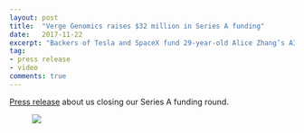 ```yaml
---
layout: post
title:  "Verge Genomics raises $32 million in Series A funding"
date:   2017-11-22
excerpt: "Backers of Tesla and SpaceX fund 29-year-old Alice Zhang’s AI-powered neuroscience startup."
tag:
- press release
- video
comments: true
---
```


[Press release](https://endpts.com/backers-of-tesla-and-spacex-fund-29-year-old-alice-zhangs-ai-powered-neuroscience-startup/) about us closing our Series A funding round.


<figure>
	<a href="https://endpts.com/backers-of-tesla-and-spacex-fund-29-year-old-alice-zhangs-ai-powered-neuroscience-startup/"><img src="../photos/verge_group_photo.png"></a>
</figure>


